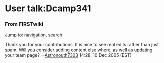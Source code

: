 # User talk:Dcamp341

### From FIRSTwiki

Jump to: navigation, search

Thank you for your contributions. It is nice to see real edits rather than
just spam. Will you consider adding content else where, as well as updating
your team page? --[Astronouth7303](/index.php/User:Astronouth7303
"User:Astronouth7303" ) 14:28, 10 Dec 2005 (EST)

